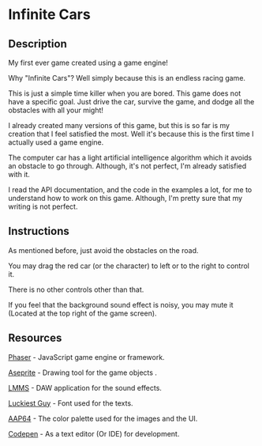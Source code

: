 # Infinite Cars

## Description

My first ever game created using a game engine!

Why "Infinite Cars"? Well simply because this is an endless racing game.

This is just a simple time killer when you are bored.  This game does not have a specific goal. Just drive the car, survive the game, and dodge all the obstacles with all your might!

I already created many versions of this game, but this is so far is my creation that I feel satisfied the most. Well it's because this is the first time I actually used a game engine.

The computer car has a light artificial intelligence algorithm which it avoids an obstacle to go through. Although, it's not perfect, I'm already satisfied with it.

I read the API documentation, and the code in the examples a lot, for me to understand how to work on this game. Although, I'm pretty sure that my writing is not perfect.

## Instructions

As mentioned before, just avoid the obstacles on the road.

You may drag the red car (or the character) to left or to the right to control it.

There is no other controls other than that.

If you feel that the background sound effect is noisy, you may mute it (Located at the top right of the game screen).

## Resources

[Phaser](https://phaser.io/) - JavaScript game engine or framework.

[Aseprite](aseprite.org) - Drawing tool for the game objects .

[LMMS](https://lmms.io/lsp/) - DAW application for the sound effects.

[Luckiest Guy](https://fonts.googleapis.com/css2?family=Luckiest+Guy) - Font used for the texts.

[AAP64](https://lospec.com/palette-list/aap-64) - The color palette used for the images and the UI.

[Codepen](https://codepen.io/) - As a text editor (Or IDE) for development.
